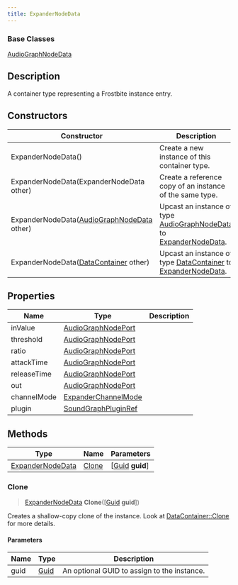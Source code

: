 ```yaml
---
title: ExpanderNodeData
---
```

### Base Classes

[AudioGraphNodeData](/vext/ref/fb/audiographnodedata/)

## Description

A container type representing a Frostbite instance entry.

## Constructors

| Constructor                                                                 | Description                                                                                                             |
| --------------------------------------------------------------------------- | ----------------------------------------------------------------------------------------------------------------------- |
| ExpanderNodeData()                                                          | Create a new instance of this container type.                                                                           |
| ExpanderNodeData(ExpanderNodeData other)                                    | Create a reference copy of an instance of the same type.                                                                |
| ExpanderNodeData([AudioGraphNodeData](/vext/ref/fb/audiographnodedata/) other)            | Upcast an instance of type [AudioGraphNodeData](/vext/ref/fb/audiographnodedata/) to [ExpanderNodeData](/vext/ref/fb/expandernodedata/).            |
| ExpanderNodeData([DataContainer](/vext/ref/shared/class/datacontainer) other) | Upcast an instance of type [DataContainer](/vext/ref/shared/class/datacontainer) to [ExpanderNodeData](/vext/ref/fb/expandernodedata/). |

## Properties

| Name        | Type                                       | Description |
| ----------- | ------------------------------------------ | ----------- |
| inValue     | [AudioGraphNodePort](/vext/ref/fb/audiographnodeport/)   |             |
| threshold   | [AudioGraphNodePort](/vext/ref/fb/audiographnodeport/)   |             |
| ratio       | [AudioGraphNodePort](/vext/ref/fb/audiographnodeport/)   |             |
| attackTime  | [AudioGraphNodePort](/vext/ref/fb/audiographnodeport/)   |             |
| releaseTime | [AudioGraphNodePort](/vext/ref/fb/audiographnodeport/)   |             |
| out         | [AudioGraphNodePort](/vext/ref/fb/audiographnodeport/)   |             |
| channelMode | [ExpanderChannelMode](/vext/ref/fb/expanderchannelmode/) |             |
| plugin      | [SoundGraphPluginRef](/vext/ref/fb/soundgraphpluginref/) |             |

## Methods

| Type                                 | Name            | Parameters                                     |
| ------------------------------------ | --------------- | ---------------------------------------------- |
| [ExpanderNodeData](/vext/ref/fb/expandernodedata/) | [Clone](#clone) | \[[Guid](/vext/ref/shared/class/guid) **guid**\] |

### Clone

> [ExpanderNodeData](/vext/ref/fb/expandernodedata/) **Clone**(\[[Guid](/vext/ref/shared/class/guid) **guid**\])

Creates a shallow-copy clone of the instance. Look at [DataContainer::Clone](/vext/ref/shared/class/datacontainer#clone) for more details.

#### Parameters

| Name | Type         | Description                                 |
| ---- | ------------ | ------------------------------------------- |
| guid | [Guid](/vext/ref/shared/class/guid/) | An optional GUID to assign to the instance. |
